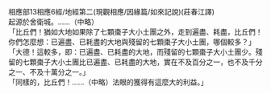 相應部13相應6經/地經第二(現觀相應/因緣篇/如來記說)(莊春江譯)  
起源於舍衛城。……（中略）  
「比丘們！猶如大地如果除了七顆棗子大小土團之外，走到遍盡、耗盡，比丘們！你們怎麼想：已遍盡、已耗盡的大地與殘留的七顆棗子大小土團，哪個較多？」  
「大德！這較多，即：已遍盡、已耗盡的大地，而殘留的七顆棗子大小土團少。殘留的七顆棗子大小土團比已遍盡、已耗盡的大地，實在不及百分之一，也不及千分之一、不及十萬分之一。」  
「同樣的，比丘們！……（中略）法眼的獲得有這麼大的利益。」  
  
  
